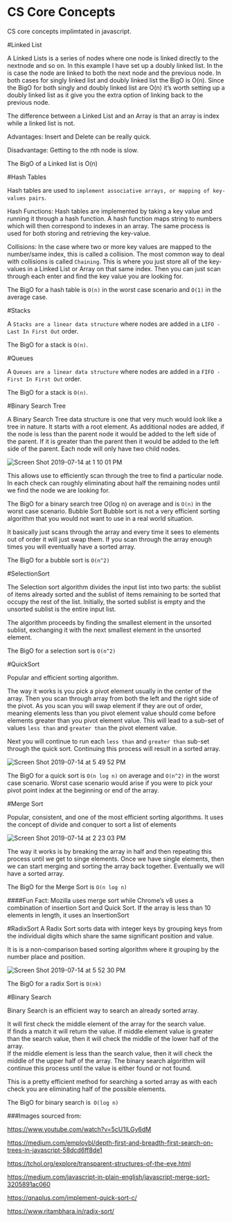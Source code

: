 # CS Core Concepts
CS core concepts implimtated in javascript.

#Linked List

A Linked Lists is a series of nodes where one node is linked directly to the nextnode and so on. In this example I have set up a doubly linked list. In the is case the node are linked to both the next node and the previous node.
In both cases for singly linked list and doubly linked list the BigO is O(n). Since the BigO for both singly and doubly linked list are O(n) it’s worth setting up a doubly linked list as it give you the extra option of linking back to the previous node.

The difference between a Linked List and an Array is that an array is index while a linked list is not. 


Advantages: Insert and Delete can be really quick.

Disadvantage:  Getting to the nth node is slow.

The BigO of a Linked list is O(n)
 
#Hash Tables

Hash tables are used to `implement associative arrays, or mapping of key-values pairs`.  

Hash Functions: Hash tables are implemented by taking a key value and running it through a hash function.  A hash function maps string to numbers which will then correspond to indexes in an array.  The same process is used for both storing and retrieving the key-value.

Collisions:  In the case where two or more key values are mapped to the number/same index, this is called a collision.  The most common way to deal with collisions is called `Chaining`.  This is where you just store all of the key-values in a Linked List or Array on that same index.  Then you can just scan through each enter and find the key value you are looking for.   
  
The BigO for a hash table is `O(n)` in the worst case scenario and `O(1)` in the average case. 

#Stacks
 
A `Stacks are a linear data structure` where nodes are added in a `LIFO - Last In First Out` order.  

The BigO for a stack is `O(n)`.

#Queues
 
A `Queues are a linear data structure` where nodes are added in a `FIFO - First In First Out` order. 
 
The BigO for a stack is `O(n)`.
 
#Binary Search Tree

A Binary Search Tree data structure is one that very much would look like a tree in nature.  It starts with a root element.  As additional nodes are added, if the node is less than the parent node it would be added to the left side of the parent.  If it is greater than the parent then it would be added to the left side of the parent.  Each node will only have two child nodes.
      		 
 ![Screen Shot 2019-07-14 at 1 10 01 PM](https://user-images.githubusercontent.com/11912649/61187573-b796bf00-a638-11e9-879e-ffb8dc203361.png)                     
 
This allows use to efficiently scan through the tree to find a particular node. In each check can roughly eliminating about half the remaining nodes until we find the node we are looking for.  
 
The BigO for a binary search tree O(log n) on average and is `O(n)` in the worst case scenario.
Bubble Sort
Bubble sort is not a very efficient sorting algorithm that you would not want to use in a real world situation. 

It basically just scans through the array and every time it sees to elements out of order it will just swap them.  If you scan through the array enough times you will eventually have a sorted array. 

The BigO for a bubble sort is `O(n^2)`

#SelectionSort

The Selection sort algorithm divides the input list into two parts: the sublist of items already sorted and the sublist of items remaining to be sorted that occupy the rest of the list. Initially, the sorted sublist is empty and the unsorted sublist is the entire input list. 

The algorithm proceeds by finding the smallest element in the unsorted sublist, exchanging it with the next smallest element in the unsorted element.
 
The BigO for a selection sort is `O(n^2)`
 
#QuickSort

Popular and efficient sorting algorithm.  

The way it works is you pick a pivot element usually in the center of the array.  Then you scan through array from both the left and the right side of the pivot.  As you scan you will swap element if they are out of order, meaning elements less than you pivot element value should come before elements greater than you pivot element value.  This will lead to a sub-set of values `less than` and `greater than` the pivot element value.  
 
Next you will continue to run each `less than` and `greater than` sub-set through the quick sort.  Continuing this process will result in a sorted array. 

![Screen Shot 2019-07-14 at 5 49 52 PM](https://user-images.githubusercontent.com/11912649/61194484-4d593b00-a687-11e9-9508-45020a15acc1.png)

The BigO for a quick sort is `O(n log n)` on average and `O(n^2)` in the worst case scenario.  Worst case scenario would arise if you were to pick your pivot point index at the beginning or end of the array. 
 
#Merge Sort

Popular, consistent, and one of the most efficient sorting algorithms.  It uses the concept of divide and conquer to sort a list of elements

![Screen Shot 2019-07-14 at 2 23 03 PM](https://user-images.githubusercontent.com/11912649/61188331-1e20da80-a643-11e9-9f9e-f76a9766f8f5.png)
 
The way it works is by breaking the array in half and then repeating this process until we get to singe elements. Once we have single elements, then we can start merging and sorting the array back together.   Eventually we will have a sorted array.       
    
The BigO for the Merge Sort is `O(n log n)`

####Fun Fact:  Mozilla uses merge sort while Chrome’s v8 uses a combination of insertion Sort and Quick Sort.  If the array is less than 10 elements in length, it uses an InsertionSort
 
#RadixSort
A Radix Sort sorts data with integer keys by grouping keys from the individual digits which share the same significant position and value. 

It is is a non-comparison based sorting algorithm where it grouping by the number place and position.

![Screen Shot 2019-07-14 at 5 52 30 PM](https://user-images.githubusercontent.com/11912649/61194445-010dfb00-a687-11e9-8990-a9df7a856c12.png)

 
The BigO for a radix Sort is `O(nk)`
 
#Binary Search

Binary Search is an efficient way to search an already sorted array. 

It will first check the middle element of the array for the search value.  
If finds a match it will return the value. 
If middle element value is greater than the search value, then it will check the middle of the lower half of the array.  
If the middle element is less than the search value, then it will check the middle of the upper half of the array.
The binary search algorithm will continue this process until the value is either found or not found. 

This is a pretty efficient method for searching a sorted array as with each check you are eliminating half of the possible elements. 

The BigO for binary search is` O(log n)`




###Images sourced from:

https://www.youtube.com/watch?v=5cU1ILGy6dM

https://medium.com/employbl/depth-first-and-breadth-first-search-on-trees-in-javascript-58dcd6ff8de1

https://tchol.org/explore/transparent-structures-of-the-eye.html

https://medium.com/javascript-in-plain-english/javascript-merge-sort-3205891ac060

https://qnaplus.com/implement-quick-sort-c/

https://www.ritambhara.in/radix-sort/
